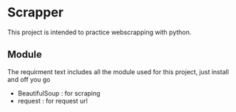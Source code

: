 # Scrapper

This project is intended to practice webscrapping with python. 

## Module

The requirment text includes all the module used for this project, just install and off you go

- BeautifulSoup : for scraping
- request : for request url
